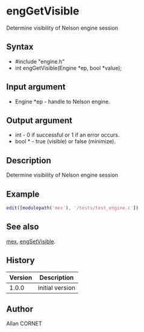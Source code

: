 

# engGetVisible

Determine visibility of Nelson engine session

## Syntax

- #include "engine.h"
- int engGetVisible(Engine *ep, bool *value);

## Input argument

 - Engine *ep - handle to Nelson engine.

## Output argument

 - int - 0 if successful or 1 if an error occurs.
 - bool * - true (visible) or false (minimize).

## Description


  <p>Determine visibility of Nelson engine session</p>


## Example

```matlab
edit([modulepath('mex'), '/tests/test_engine.c'])
```

## See also

[mex](mex.md), [engSetVisible](engSetVisible.md).
## History

|Version|Description|
|------|------|
|1.0.0|initial version|


## Author

Allan CORNET



